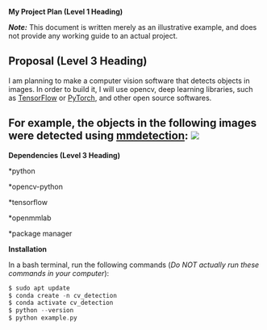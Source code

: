 **My Project Plan (Level 1 Heading)**

***Note:*** This document is written merely as an illustrative example, and does not provide any working guide to an actual project.

Proposal (Level 3 Heading)
----
I am planning to make a computer vision software that detects objects in images. 
In order to build it, I will use opencv, deep learning libraries, such as [TensorFlow](https://www.tensorflow.org/?hl=ko) or [PyTorch](https://pytorch.org/), and other open source softwares.

For example, the objects in the following images were detected using [mmdetection](https://github.com/open-mmlab/mmdetection):
<img src=![137271636-56ba1cd2-b110-4812-8221-b4c120320aa9](https://github.com/user-attachments/assets/fd8e7ab5-c7b7-4bbe-bdd6-94ab1687e174)>
----
**Dependencies (Level 3 Heading)**

*python

*opencv-python 

*tensorflow

*openmmlab

*package manager 

**Installation**

In a bash terminal, run the following commands (*Do NOT actually run these commands in your computer*):
```swift
$ sudo apt update
$ conda create -n cv_detection
$ conda activate cv_detection
$ python --version
$ python example.py
```
